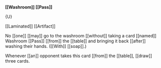 **[[Washroom]] [[Pass]]**

{U}

[[Laminated]] [[Artifact]]

No [[one]] [[may]] go to the washroom [[without]] taking a card [[named]] Washroom [[Pass]] [[from]] the [[table]] and bringing it back [[after]] washing their hands. ([[With]] [[soap]].)

Whenever [[an]] opponent takes this card [[from]] the [[table]], [[draw]] three cards.